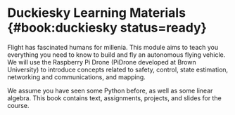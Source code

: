 # Duckiesky Learning Materials {#book:duckiesky status=ready}

Flight has fascinated humans for millenia.  This module aims
to teach you everything you need to know to build and fly an
autonomous flying vehicle.  We will use the Raspberry Pi
Drone (PiDrone developed at Brown
University[](#bib:pidrone18)) to introduce concepts related to
safety, control, state estimation, networking and
communications, and mapping.

We assume you have seen some Python before, as well as some
linear algebra.  This book contains text, assignments,
projects, and slides for the course.


